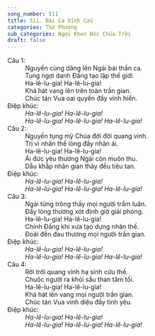 ```yaml
---
song_number: 511
title: 511. Bài Ca Vĩnh Cửu
categories: Thờ Phượng
sub_categories: Ngợi Khen Đức Chúa Trời
draft: false
---
```

<dl><dt>Câu 1:</dt><dd data-verse="1">Nguyền cùng dâng lên Ngài bài thần ca. <br/>Tụng ngợi danh Đấng tạo lập thế giới. <br/>Ha-lê-lu-gia! Ha-lê-lu-gia! <br/>Khá hát vang lên trên toàn trần gian. <br/>Chúc tán Vua oai quyền đầy vinh hiển. </dd><dt>Điệp khúc:</dt><dd data-chorus="1"><em>Ha-lê-lu-gia! Ha-lê-lu-gia! <br/>Ha-lê-lu-gia! Ha-lê-lu-gia! Ha-lê-lu-gia! </em></dd><dt>Câu 2:</dt><dd data-verse="2">Nguyền tụng mỹ Chúa đời đời quang vinh. <br/>Trị vì nhân thế lòng đầy nhân ái. <br/>Ha-lê-lu-gia! Ha-lê-lu-gia! <br/>Ái đức yêu thương Ngài còn muôn thu. <br/>Dẫu khắp nhân gian thảy đều tiêu tan. </dd><dt>Điệp khúc:</dt><dd data-chorus="1"><em>Ha-lê-lu-gia! Ha-lê-lu-gia! <br/>Ha-lê-lu-gia! Ha-lê-lu-gia! Ha-lê-lu-gia! </em></dd><dt>Câu 3:</dt><dd data-verse="3">Ngài từng trông thấy mọi người trầm luân. <br/>Đầy lòng thương xót định giờ giải phóng. <br/>Ha-lê-lu-gia! Ha-lê-lu-gia! <br/>Chính Đấng khi xưa tạo dựng nhân thế. <br/>Đoái đến đau thương mọi người trần gian. </dd><dt>Điệp khúc:</dt><dd data-chorus="1"><em>Ha-lê-lu-gia! Ha-lê-lu-gia! <br/>Ha-lê-lu-gia! Ha-lê-lu-gia! Ha-lê-lu-gia! </em></dd><dt>Câu 4:</dt><dd data-verse="4">Rời trời quang vinh hạ sinh cứu thế. <br/>Chuộc người ra khỏi sầu than tăm tối. <br/>Ha-lê-lu-gia! Ha-lê-lu-gia! <br/>Khá hát lên vang mọi người trần gian. <br/>Chúc tán Vua vinh diệu đầy tình yêu. </dd><dt>Điệp khúc:</dt><dd data-chorus="1"><em>Ha-lê-lu-gia! Ha-lê-lu-gia! <br/>Ha-lê-lu-gia! Ha-lê-lu-gia! Ha-lê-lu-gia! </em></dd></dl>